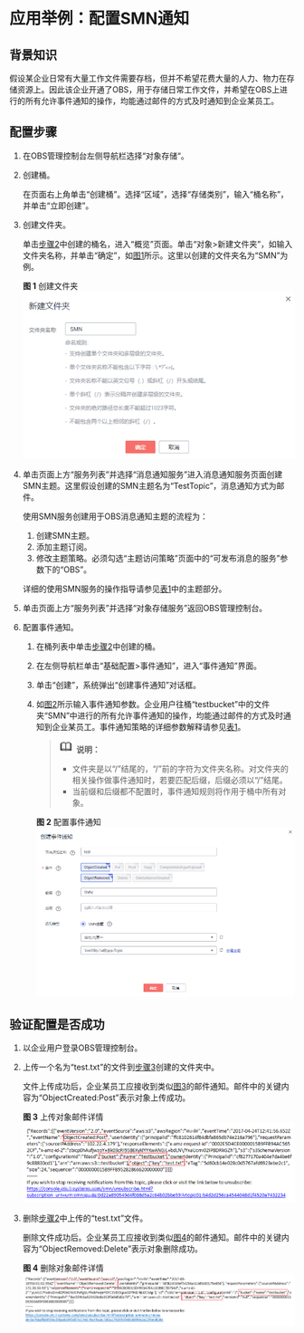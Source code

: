 # 应用举例：配置SMN通知<a name="obs_03_0333"></a>

## 背景知识<a name="section65368539"></a>

假设某企业日常有大量工作文件需要存档，但并不希望花费大量的人力、物力在存储资源上。因此该企业开通了OBS，用于存储日常工作文件，并希望在OBS上进行的所有允许事件通知的操作，均能通过邮件的方式及时通知到企业某员工。

## 配置步骤<a name="section19136019185540"></a>

1.  在OBS管理控制台左侧导航栏选择“对象存储“。
2.  <a name="li29947515"></a>创建桶。

    在页面右上角单击“创建桶”。选择“区域”，选择“存储类别”，输入“桶名称”，并单击“立即创建”。

3.  <a name="li44157757145057"></a>创建文件夹。

    单击[步骤2](#li29947515)中创建的桶名，进入“概览”页面。单击“对象\>新建文件夹”，如输入文件夹名称，并单击“确定”，如[图1](#fig28070790193136)所示。这里以创建的文件夹名为“SMN”为例。

    **图 1**  创建文件夹<a name="fig28070790193136"></a>  
    ![](figures/创建文件夹.png "创建文件夹")

4.  单击页面上方“服务列表”并选择“消息通知服务”进入消息通知服务页面创建SMN主题。这里假设创建的SMN主题名为“TestTopic”，消息通知方式为邮件。

    使用SMN服务创建用于OBS消息通知主题的流程为：

    1.  创建SMN主题。
    2.  添加主题订阅。
    3.  修改主题策略。必须勾选“主题访问策略”页面中的“可发布消息的服务”参数下的“OBS”。

    详细的使用SMN服务的操作指导请参见[表1](配置SMN通知.md#aobs_console_0039_mmccppss_table01)中的主题部分。

5.  单击页面上方“服务列表”并选择“对象存储服务”返回OBS管理控制台。
6.  配置事件通知。
    1.  在桶列表中单击[步骤2](#li29947515)中创建的桶。
    2.  在左侧导航栏单击“基础配置\>事件通知”，进入“事件通知”界面。
    3.  单击“创建”，系统弹出“创建事件通知”对话框。
    4.  如[图2](#fig377201314360)所示输入事件通知参数。企业用户往桶“testbucket”中的文件夹“SMN”中进行的所有允许事件通知的操作，均能通过邮件的方式及时通知到企业某员工。事件通知策略的详细参数解释请参见[表1](配置SMN通知.md#aobs_console_0039_mmccppss_table01)。

        >![](public_sys-resources/icon-note.gif) **说明：** 
        >-   文件夹是以“/”结尾的，“/”前的字符为文件夹名称。对文件夹的相关操作做事件通知时，若要匹配后缀，后缀必须以“/”结尾。
        >-   当前缀和后缀都不配置时，事件通知规则将作用于桶中所有对象。

        **图 2**  配置事件通知<a name="fig377201314360"></a>  
        ![](figures/配置事件通知.png "配置事件通知")



## 验证配置是否成功<a name="section3070136715325"></a>

1.  以企业用户登录OBS管理控制台。
2.  <a name="li38214839153354"></a>上传一个名为“test.txt”的文件到[步骤3](#li44157757145057)创建的文件夹中。

    文件上传成功后，企业某员工应接收到类似[图3](#fig1183879515218)的邮件通知。邮件中的关键内容为“ObjectCreated:Post”表示对象上传成功。

    **图 3**  上传对象邮件详情<a name="fig1183879515218"></a>  
    ![](figures/上传对象邮件详情.png "上传对象邮件详情")

3.  删除[步骤2](#li38214839153354)中上传的“test.txt”文件。

    删除文件成功后。企业某员工应接收到类似[图4](#fig36929030152112)的邮件通知。邮件中的关键内容为“ObjectRemoved:Delete”表示对象删除成功。

    **图 4**  删除对象邮件详情<a name="fig36929030152112"></a>  
    ![](figures/删除对象邮件详情.png "删除对象邮件详情")


